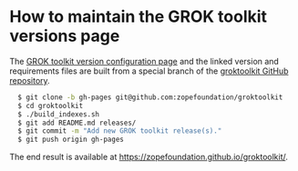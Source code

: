 # How to maintain the GROK toolkit versions page

The [GROK toolkit version configuration page](./README.md) and the linked
version and requirements files are built from a special branch of the
[groktoolkit GitHub repository](https://github.com/zopefoundation/groktoolkit).

```bash
  $ git clone -b gh-pages git@github.com:zopefoundation/groktoolkit
  $ cd groktoolkit
  $ ./build_indexes.sh
  $ git add README.md releases/
  $ git commit -m "Add new GROK toolkit release(s)."
  $ git push origin gh-pages
```

The end result is available at https://zopefoundation.github.io/groktoolkit/.
